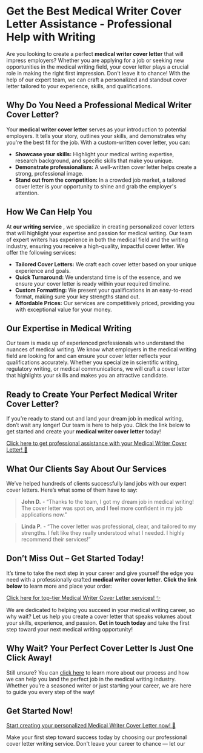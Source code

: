 # Get the Best Medical Writer Cover Letter Assistance - Professional Help with Writing

Are you looking to create a perfect **medical writer cover letter** that will impress employers? Whether you are applying for a job or seeking new opportunities in the medical writing field, your cover letter plays a crucial role in making the right first impression. Don't leave it to chance! With the help of our expert team, we can craft a personalized and standout cover letter tailored to your experience, skills, and qualifications.

## Why Do You Need a Professional Medical Writer Cover Letter?

Your **medical writer cover letter** serves as your introduction to potential employers. It tells your story, outlines your skills, and demonstrates why you're the best fit for the job. With a custom-written cover letter, you can:

- **Showcase your skills:** Highlight your medical writing expertise, research background, and specific skills that make you unique.
- **Demonstrate professionalism:** A well-written cover letter helps create a strong, professional image.
- **Stand out from the competition:** In a crowded job market, a tailored cover letter is your opportunity to shine and grab the employer's attention.

## How We Can Help You

At **our writing service** , we specialize in creating personalized cover letters that will highlight your expertise and passion for medical writing. Our team of expert writers has experience in both the medical field and the writing industry, ensuring you receive a high-quality, impactful cover letter. We offer the following services:

- **Tailored Cover Letters:** We craft each cover letter based on your unique experience and goals.
- **Quick Turnaround:** We understand time is of the essence, and we ensure your cover letter is ready within your required timeline.
- **Custom Formatting:** We present your qualifications in an easy-to-read format, making sure your key strengths stand out.
- **Affordable Prices:** Our services are competitively priced, providing you with exceptional value for your money.

## Our Expertise in Medical Writing

Our team is made up of experienced professionals who understand the nuances of medical writing. We know what employers in the medical writing field are looking for and can ensure your cover letter reflects your qualifications accurately. Whether you specialize in scientific writing, regulatory writing, or medical communications, we will craft a cover letter that highlights your skills and makes you an attractive candidate.

## Ready to Create Your Perfect Medical Writer Cover Letter?

If you’re ready to stand out and land your dream job in medical writing, don’t wait any longer! Our team is here to help you. Click the link below to get started and create your **medical writer cover letter** today!

[Click here to get professional assistance with your Medical Writer Cover Letter! 🚀](https://tinyurl.com/topessay?keyword=medical+writer+cover+letter)

## What Our Clients Say About Our Services

We’ve helped hundreds of clients successfully land jobs with our expert cover letters. Here’s what some of them have to say:

> **John D.** - “Thanks to the team, I got my dream job in medical writing! The cover letter was spot on, and I feel more confident in my job applications now.”

> **Linda P.** - “The cover letter was professional, clear, and tailored to my strengths. I felt like they really understood what I needed. I highly recommend their services!”

## Don’t Miss Out – Get Started Today!

It’s time to take the next step in your career and give yourself the edge you need with a professionally crafted **medical writer cover letter**. **Click the link below** to learn more and place your order:

[Click here for top-tier Medical Writer Cover Letter services! ✨](https://tinyurl.com/topessay?keyword=medical+writer+cover+letter)

We are dedicated to helping you succeed in your medical writing career, so why wait? Let us help you create a cover letter that speaks volumes about your skills, experience, and passion. **Get in touch today** and take the first step toward your next medical writing opportunity!

## Why Wait? Your Perfect Cover Letter Is Just One Click Away!

Still unsure? You can [click here](https://tinyurl.com/topessay?keyword=medical+writer+cover+letter) to learn more about our process and how we can help you land the perfect job in the medical writing industry. Whether you’re a seasoned writer or just starting your career, we are here to guide you every step of the way!

## Get Started Now!

[Start creating your personalized Medical Writer Cover Letter now! 🌟](https://tinyurl.com/topessay?keyword=medical+writer+cover+letter)

Make your first step toward success today by choosing our professional cover letter writing service. Don't leave your career to chance — let our
